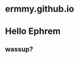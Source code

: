 # ermmy.github.io

<html>
<body>
	<h1> Hello Ephrem </h1>
	<h2 style="red"> wassup? </h2>
</body>

</html>
